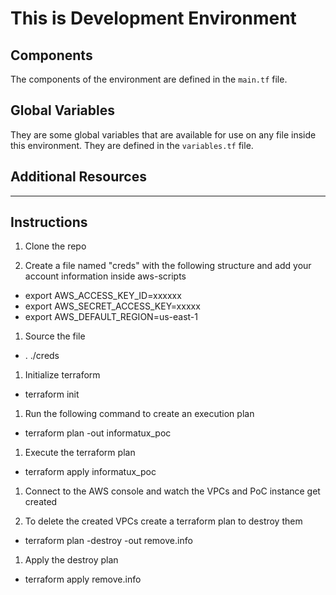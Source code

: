 # This is Development Environment  
## Components
The components of the environment are defined in the `main.tf` file.  
## Global Variables
They are some global variables that are available for use on any file inside this environment. They are defined in the `variables.tf` file.  

## Additional Resources  
----------

## Instructions 

1. Clone the repo

1. Create a file named "creds" with the following structure and add your account information inside aws-scripts
  - export AWS_ACCESS_KEY_ID=xxxxxx
  - export AWS_SECRET_ACCESS_KEY=xxxxx
  - export AWS_DEFAULT_REGION=us-east-1


1. Source the file  
  - . ./creds

1. Initialize terraform
  - terraform init


1. Run the following command to create an execution plan
  - terraform plan -out informatux_poc

1. Execute the terraform plan
  - terraform apply informatux_poc

1. Connect to the AWS console and watch the VPCs and PoC instance get created

1. To delete the created VPCs create a terraform plan to destroy them
  - terraform plan -destroy -out remove.info

1. Apply the destroy plan
  - terraform apply remove.info
